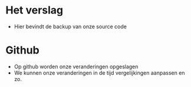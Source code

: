 # Het verslag

- Hier bevindt de backup van onze source code

# Github

- Op github worden onze veranderingen opgeslagen
- We kunnen onze veranderingen in de tijd vergelijkingen aanpassen en zo.

